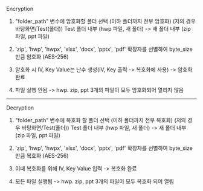 Encryption
1. "folder_path" 변수에 암호화할 폴더 선택 (이하 폴더까지 전부 암호화)
(저의 경우 바탕화면/Test(폴더))
Test 폴더 내부 (hwp 파일, 새 폴더) -> 새 폴더 내부 (zip 파일, ppt 파일)

2. 'zip', 'hwp', 'hwpx', 'xlsx', 'docx', 'pptx', 'pdf' 확장자를 선별하여 byte_size 만큼 암호화 (AES-256)

3. 암호화 시 IV, Key Value는 난수 생성(IV, Key 출력 -> 복호화에 사용) -> 암호화 완료

4. 파일 실행 안됨 -> hwp. zip, ppt 3개의 파일이 모두 암호화되어 열리지 않음

---

Decryption
1. "folder_path" 변수에 복호화 할 폴더 선택 (이하 폴더까지 전부 복호화)
    (저의 경우 바탕화면/Test(폴더))
    Test 폴더 내부 (hwp 파일, 새 폴더) -> 새 폴더 내부 (zip 파일, ppt 파일)

2.  'zip', 'hwp', 'hwpx', 'xlsx', 'docx', 'pptx', 'pdf' 확장자를 선별하여 byte_size 만큼 복호화 (AES-256)

3. 이때 복호화를 위해 IV, Key Value 입력 -> 복호화 완료

4. 모든 파일 실행됨 -> hwp. zip, ppt 3개의 파일이 모두 복호화 되어 열림
